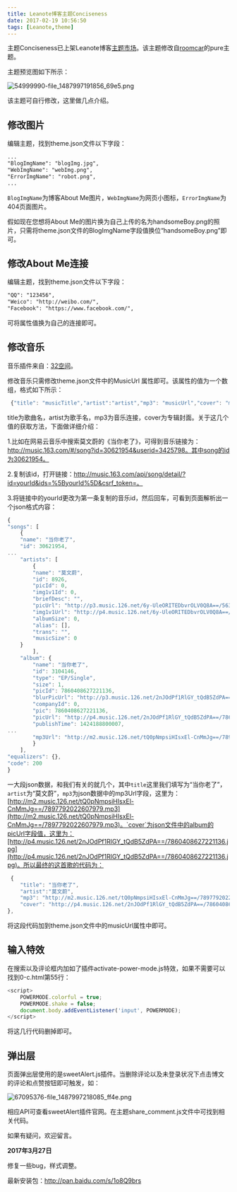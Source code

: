 ```yaml
---
title: Leanote博客主题Conciseness
date: 2017-02-19 10:56:50
tags: [Leanote,theme]
---
```

主题Conciseness已上架Leanote博客[主题市场](https://leanote.com/member/blog/theme)。该主题修改自[roomcar](http://roomcar.leanote.com/single/me)的pure主题。
<!--more-->

主题预览图如下所示：

![54999990-file_1487997191856_69e5.png](https://www.tuchuang001.com/images/2017/06/13/54999990-file_1487997191856_69e5.png)

该主题可自行修改，这里做几点介绍。     
## 修改图片
编辑主题，找到theme.json文件以下字段：
```xml
...
"BlogImgName": "blogImg.jpg",
"WebImgName": "webImg.png",
"ErrorImgName": "robot.png",    
...
```
`BlogImgName`为博客About Me图片，`WebImgName`为网页小图标，`ErrorImgName`为404页面图片。

假如现在您想将About Me的图片换为自己上传的名为handsomeBoy.png的照片，只需将theme.json文件的BlogImgName字段值换位“handsomeBoy.png”即可。
## 修改About Me连接
编辑主题，找到theme.json文件以下字段：
```xml
"QQ": "123456",
"Weico": "http://weibo.com/",
"Facebook": "https://www.facebook.com/",
```
可将属性值换为自己的连接即可。
## 修改音乐
音乐插件来自：[32空间](https://32mb.space/)。

修改音乐只需修改theme.json文件中的MusicUrl 属性即可。该属性的值为一个数组，格式如下所示：
```javascript
 {"title": "musicTitle","artist":"artist","mp3": "musicUrl","cover": "musicCover"},
```
title为歌曲名，artist为歌手名，mp3为音乐连接，cover为专辑封面。关于这几个值的获取方法，下面做详细介绍：

1.比如在网易云音乐中搜索莫文蔚的《当你老了》，可得到音乐链接为：http://music.163.com/#/song?id=30621954&userid=3425798。其中song的id为30621954。

2.复制该id，打开链接：http://music.163.com/api/song/detail/?id=yourId&ids=%5ByourId%5D&csrf_token=。

3.将链接中的yourId更改为第一条复制的音乐id，然后回车，可看到页面解析出一个json格式内容：
```javascript
{
"songs": [
    {
    "name": "当你老了",
    "id": 30621954,
...
    "artists": [
        {
        "name": "莫文蔚",
        "id": 8926,
        "picId": 0,
        "img1v1Id": 0,
        "briefDesc": "",
        "picUrl": "http://p3.music.126.net/6y-UleORITEDbvrOLV0Q8A==/5639395138885805.jpg",
        "img1v1Url": "http://p4.music.126.net/6y-UleORITEDbvrOLV0Q8A==/5639395138885805.jpg",
        "albumSize": 0,
        "alias": [],
        "trans": "",
        "musicSize": 0
    }
        ],
    "album": {
        "name": "当你老了",
        "id": 3104146,
        "type": "EP/Single",
        "size": 1,
        "picId": 7860408627221136,
        "blurPicUrl": "http://p3.music.126.net/2nJOdPf1RlGY_tQdB5ZdPA==/7860408627221136.jpg",
        "companyId": 0,
        "pic": 7860408627221136,
        "picUrl": "http://p4.music.126.net/2nJOdPf1RlGY_tQdB5ZdPA==/7860408627221136.jpg",
        "publishTime": 1424188800007,
...        
        "mp3Url": "http://m2.music.126.net/tQ0pNmpsiHIsxEl-CnMmJg==/7897792022607979.mp3"
        }
    ],
"equalizers": {},
"code": 200
}
```
一大段json数据，和我们有关的就几个，其中`title`这里我们填写为“当你老了”，`artist`为“莫文蔚”，`mp3`为json数据中的mp3Url字段，这里为：[http://m2.music.126.net/tQ0pNmpsiHIsxEl-CnMmJg==/7897792022607979.mp3](http://m2.music.126.net/tQ0pNmpsiHIsxEl-CnMmJg==/7897792022607979.mp3)。`cover`为json文件中的album的picUrl字段值，这里为：[http://p4.music.126.net/2nJOdPf1RlGY_tQdB5ZdPA==/7860408627221136.jpg](http://p4.music.126.net/2nJOdPf1RlGY_tQdB5ZdPA==/7860408627221136.jpg)。所以最终的这首歌的代码为：
```javascript
 {
    "title": "当你老了",
    "artist":"莫文蔚",
    "mp3": "http://m2.music.126.net/tQ0pNmpsiHIsxEl-CnMmJg==/7897792022607979.mp3",
    "cover": "http://p4.music.126.net/2nJOdPf1RlGY_tQdB5ZdPA==/7860408627221136.jpg"
},
```
将这段代码加到theme.json文件中的musicUrl属性中即可。
## 输入特效
在搜索以及评论框内加如了插件activate-power-mode.js特效，如果不需要可以找到0-c.html第55行：
```javascript
<script>
    POWERMODE.colorful = true; 
    POWERMODE.shake = false; 
    document.body.addEventListener('input', POWERMODE);
</script> 
```
将这几行代码删掉即可。
## 弹出层
页面弹出层使用的是sweetAlert.js插件。当删除评论以及未登录状况下点击博文的评论和点赞按钮即可触发，如：

![67095376-file_1487997218085_ff4e.png](https://www.tuchuang001.com/images/2017/06/13/67095376-file_1487997218085_ff4e.png) 

相应API可查看sweetAlert插件官网。在主题share_comment.js文件中可找到相关代码。

如果有疑问，欢迎留言。

**2017年3月27日**

修复一些bug，样式调整。

最新安装包：http://pan.baidu.com/s/1o8Q9brs